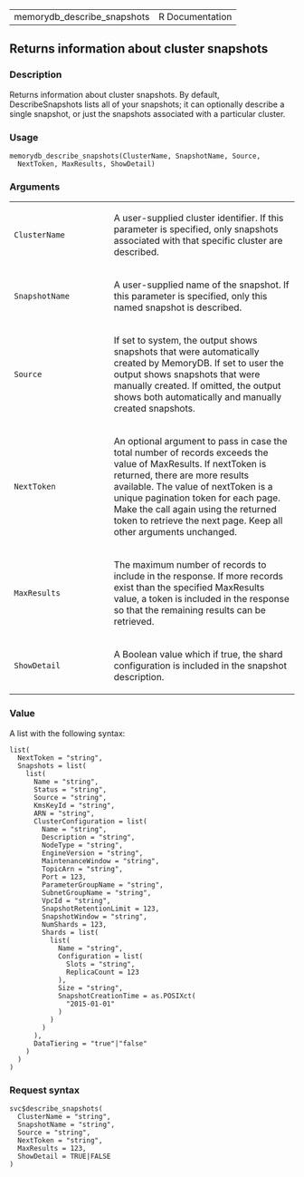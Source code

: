 <table style="width: 100%;">
<tbody>
<tr class="odd">
<td>memorydb_describe_snapshots</td>
<td style="text-align: right;">R Documentation</td>
</tr>
</tbody>
</table>

## Returns information about cluster snapshots

### Description

Returns information about cluster snapshots. By default,
DescribeSnapshots lists all of your snapshots; it can optionally
describe a single snapshot, or just the snapshots associated with a
particular cluster.

### Usage

    memorydb_describe_snapshots(ClusterName, SnapshotName, Source,
      NextToken, MaxResults, ShowDetail)

### Arguments

<table>
<colgroup>
<col style="width: 35%" />
<col style="width: 65%" />
</colgroup>
<tbody>
<tr class="odd">
<td><code
id="memorydb_describe_snapshots_:_ClusterName">ClusterName</code></td>
<td><p>A user-supplied cluster identifier. If this parameter is
specified, only snapshots associated with that specific cluster are
described.</p></td>
</tr>
<tr class="even">
<td><code
id="memorydb_describe_snapshots_:_SnapshotName">SnapshotName</code></td>
<td><p>A user-supplied name of the snapshot. If this parameter is
specified, only this named snapshot is described.</p></td>
</tr>
<tr class="odd">
<td><code id="memorydb_describe_snapshots_:_Source">Source</code></td>
<td><p>If set to system, the output shows snapshots that were
automatically created by MemoryDB. If set to user the output shows
snapshots that were manually created. If omitted, the output shows both
automatically and manually created snapshots.</p></td>
</tr>
<tr class="even">
<td><code
id="memorydb_describe_snapshots_:_NextToken">NextToken</code></td>
<td><p>An optional argument to pass in case the total number of records
exceeds the value of MaxResults. If nextToken is returned, there are
more results available. The value of nextToken is a unique pagination
token for each page. Make the call again using the returned token to
retrieve the next page. Keep all other arguments unchanged.</p></td>
</tr>
<tr class="odd">
<td><code
id="memorydb_describe_snapshots_:_MaxResults">MaxResults</code></td>
<td><p>The maximum number of records to include in the response. If more
records exist than the specified MaxResults value, a token is included
in the response so that the remaining results can be retrieved.</p></td>
</tr>
<tr class="even">
<td><code
id="memorydb_describe_snapshots_:_ShowDetail">ShowDetail</code></td>
<td><p>A Boolean value which if true, the shard configuration is
included in the snapshot description.</p></td>
</tr>
</tbody>
</table>

### Value

A list with the following syntax:

    list(
      NextToken = "string",
      Snapshots = list(
        list(
          Name = "string",
          Status = "string",
          Source = "string",
          KmsKeyId = "string",
          ARN = "string",
          ClusterConfiguration = list(
            Name = "string",
            Description = "string",
            NodeType = "string",
            EngineVersion = "string",
            MaintenanceWindow = "string",
            TopicArn = "string",
            Port = 123,
            ParameterGroupName = "string",
            SubnetGroupName = "string",
            VpcId = "string",
            SnapshotRetentionLimit = 123,
            SnapshotWindow = "string",
            NumShards = 123,
            Shards = list(
              list(
                Name = "string",
                Configuration = list(
                  Slots = "string",
                  ReplicaCount = 123
                ),
                Size = "string",
                SnapshotCreationTime = as.POSIXct(
                  "2015-01-01"
                )
              )
            )
          ),
          DataTiering = "true"|"false"
        )
      )
    )

### Request syntax

    svc$describe_snapshots(
      ClusterName = "string",
      SnapshotName = "string",
      Source = "string",
      NextToken = "string",
      MaxResults = 123,
      ShowDetail = TRUE|FALSE
    )
